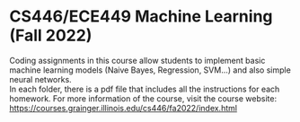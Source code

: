 # CS446/ECE449 Machine Learning (Fall 2022)
Coding assignments in this course allow students to implement basic machine learning models (Naive Bayes, Regression, SVM...) and also simple neural networks.<br/>
In each folder, there is a pdf file that includes all the instructions for each homework. For more information of the course, visit the course website: https://courses.grainger.illinois.edu/cs446/fa2022/index.html
